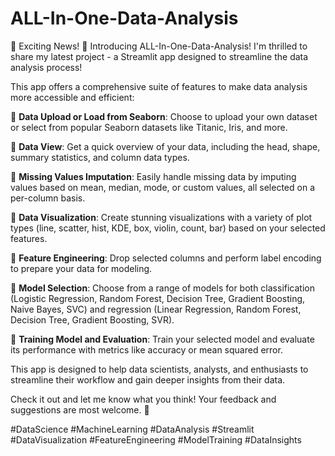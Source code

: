 # ALL-In-One-Data-Analysis
🌟 Exciting News! 🌟
Introducing ALL-In-One-Data-Analysis!
I'm thrilled to share my latest project - a Streamlit app designed to streamline the data analysis process! 

This app offers a comprehensive suite of features to make data analysis more accessible and efficient:

🔹 **Data Upload or Load from Seaborn**: Choose to upload your own dataset or select from popular Seaborn datasets like Titanic, Iris, and more.

🔹 **Data View**: Get a quick overview of your data, including the head, shape, summary statistics, and column data types.

🔹 **Missing Values Imputation**: Easily handle missing data by imputing values based on mean, median, mode, or custom values, all selected on a per-column basis.

🔹 **Data Visualization**: Create stunning visualizations with a variety of plot types (line, scatter, hist, KDE, box, violin, count, bar) based on your selected features.

🔹 **Feature Engineering**: Drop selected columns and perform label encoding to prepare your data for modeling.

🔹 **Model Selection**: Choose from a range of models for both classification (Logistic Regression, Random Forest, Decision Tree, Gradient Boosting, Naive Bayes, SVC) and regression (Linear Regression, Random Forest, Decision Tree, Gradient Boosting, SVR).

🔹 **Training Model and Evaluation**: Train your selected model and evaluate its performance with metrics like accuracy or mean squared error.

This app is designed to help data scientists, analysts, and enthusiasts to streamline their workflow and gain deeper insights from their data.

Check it out and let me know what you think! Your feedback and suggestions are most welcome. 🙌

#DataScience #MachineLearning #DataAnalysis #Streamlit #DataVisualization #FeatureEngineering #ModelTraining #DataInsights
